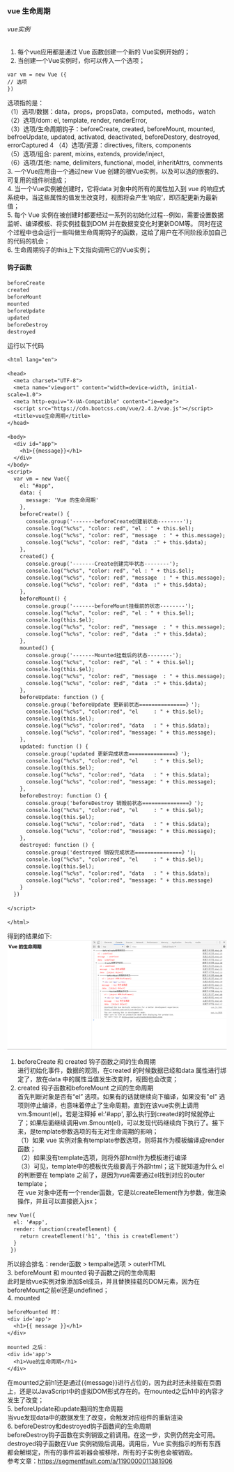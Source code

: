 ### vue 生命周期  
###### vue实例  
1. 每个vue应用都是通过 Vue 函数创建一个新的 Vue实例开始的；  
2. 当创建一个Vue实例时，你可以传入一个选项；  
```
var vm = new Vue ({
// 选项  
}) 
```  
选项指的是：  
（1）选项/数据：data，props，propsData，computed，methods，watch  
（2）选项/dom: el, template, render, renderError,   
（3）选项/生命周期钩子：beforeCreate, created, beforeMount, mounted, befroeUpdate, updated, activated, deactivated, beforeDestory, destroyed, errorCaptured  4
（4）选项/资源：directives, filters, components  
（5）选项/组合: parent, mixins, extends, provide/inject,  
（6）选项/其他: name, delimiters, functional, model, inheritAttrs, comments  
3. 一个Vue应用由一个通过new Vue 创建的根Vue实例，以及可以选的嵌套的、可复用的组件树组成；  
4. 当一个Vue实例被创建时，它将data 对象中的所有的属性加入到 vue 的响应式系统中。当这些属性的值发生改变时，视图将会产生‘响应’，即匹配更新为最新值；  
5. 每个 Vue 实例在被创建时都要经过一系列的初始化过程--例如，需要设置数据监听、编译模板、将实例挂载到DOM 并在数据变变化时更新DOM等。
同时在这个过程中也会运行一些叫做生命周期钩子的函数，这给了用户在不同阶段添加自己的代码的机会；  
6. 生命周期钩子的this上下文指向调用它的Vue实例；
#### 钩子函数  
```
beforeCreate
created
beforeMount
mounted
beforeUpdate
updated
beforeDestroy
destroyed
```  
运行以下代码  
```<!DOCTYPE html>
<html lang="en">

<head>
  <meta charset="UTF-8">
  <meta name="viewport" content="width=device-width, initial-scale=1.0">
  <meta http-equiv="X-UA-Compatible" content="ie=edge">
  <script src="https://cdn.bootcss.com/vue/2.4.2/vue.js"></script>
  <title>vue生命周期</title>
</head>

<body>
  <div id="app">
    <h1>{{message}}</h1>
  </div>
</body>
<script>
  var vm = new Vue({
    el: "#app",
    data: {
      message: 'Vue 的生命周期'
    },
    beforeCreate() {
      console.group('-------beforeCreate创建前状态--------');
      console.log("%c%s", "color: red", "el : " + this.$el);
      console.log("%c%s", "color: red", "message  : " + this.message);
      console.log("%c%s", "color: red", "data  :" + this.$data);
    },
    created() {
      console.group('-------Create创建完毕状态--------');
      console.log("%c%s", "color: red", "el : " + this.$el);
      console.log("%c%s", "color: red", "message  : " + this.message);
      console.log("%c%s", "color: red", "data  :" + this.$data);
    },
    beforeMount() {
      console.group('-------beforeMount挂载前的状态--------');
      console.log("%c%s", "color: red", "el : " + this.$el);
      console.log(this.$el);
      console.log("%c%s", "color: red", "message  : " + this.message);
      console.log("%c%s", "color: red", "data  :" + this.$data);
    },
    mounted() {
      console.group('-------Mounted挂载后的状态--------');
      console.log("%c%s", "color: red", "el : " + this.$el);
      console.log(this.$el);
      console.log("%c%s", "color: red", "message  : " + this.message);
      console.log("%c%s", "color: red", "data  :" + this.$data);
    },
    beforeUpdate: function () {
      console.group('beforeUpdate 更新前状态===============》');
      console.log("%c%s", "color:red", "el     : " + this.$el);
      console.log(this.$el);
      console.log("%c%s", "color:red", "data   : " + this.$data);
      console.log("%c%s", "color:red", "message: " + this.message);
    },
    updated: function () {
      console.group('updated 更新完成状态===============》');
      console.log("%c%s", "color:red", "el     : " + this.$el);
      console.log(this.$el);
      console.log("%c%s", "color:red", "data   : " + this.$data);
      console.log("%c%s", "color:red", "message: " + this.message);
    },
    beforeDestroy: function () {
      console.group('beforeDestroy 销毁前状态===============》');
      console.log("%c%s", "color:red", "el     : " + this.$el);
      console.log(this.$el);
      console.log("%c%s", "color:red", "data   : " + this.$data);
      console.log("%c%s", "color:red", "message: " + this.message);
    },
    destroyed: function () {
      console.group('destroyed 销毁完成状态===============》');
      console.log("%c%s", "color:red", "el     : " + this.$el);
      console.log(this.$el);
      console.log("%c%s", "color:red", "data   : " + this.$data);
      console.log("%c%s", "color:red", "message: " + this.message)
    }
  })

</script>

</html>
```
得到的结果如下:   
![运行结果](./images/lifecycle.png)  
1. beforeCreate 和 created 钩子函数之间的生命周期  
进行初始化事件，数据的观测，在created 的时候数据已经和data 属性进行绑定了，放在data 中的属性当值发生改变时，视图也会改变；  
2. created 钩子函数和beforeMount 之间的生命周期  
首先判断对象是否有“el” 选项。如果有的话就继续向下编译，如果没有"el" 选项则停止编译，也意味着停止了生命周期，直到在该vue实例上调用vm.$mount(el)。若是注释掉  el:'#app', 那么执行到created的时候就停止了；如果后面继续调用vm.$mount(el)，可以发现代码继续向下执行了。接下来，是template参数选项的有无对生命周期的影响；  
（1）如果 vue 实例对象有template参数选项，则将其作为模板编译成render函数；  
（2）如果没有template选项，则将外部html作为模板进行编译  
（3）可见，template中的模板优先级要高于外部html；这下就知道为什么 el的判断要在 template 之前了，是因为vue需要通过el找到对应的outer template；  
在 vue 对象中还有一个render函数，它是以createElement作为参数，做渲染操作，并且可以直接嵌入jsx；  
```
new Vue({
  el: '#app',
  render: function(createElement) {
    return createElement('h1', 'this is createElement')
  }
 })
```
所以综合排名：render函数 > tempalte选项 > outerHTML  
3. beforeMount 和 mounted 钩子函数之间的生命周期  
此时是给vue实例对象添加$el成员，并且替换挂载的DOM元素，因为在beforeMount之前el还是undefined；  
4. mounted  
```
beforeMounted 时：
<div id='app'>
  <h1>{{ message }}</h1>
</div>

mounted 之后： 
<div id='app'>
  <h1>Vue的生命周期</h1>
</div>
```
在mounted之前h1还是通过{{message}}进行占位的，因为此时还未挂载在页面上，还是以JavaScript中的虚拟DOM形式存在的。在mounted之后h1中的内容才发生了改变；  
5. beforeUpdate和update期间的生命周期  
当vue发现data中的数据发生了改变，会触发对应组件的重新渲染  
6. beforeDestroy和destroyed钩子函数间的生命周期    
beforeDestroy钩子函数在实例销毁之前调用。在这一步，实例仍然完全可用。
destroyed钩子函数在Vue 实例销毁后调用。调用后，Vue 实例指示的所有东西都会解绑定，所有的事件监听器会被移除，所有的子实例也会被销毁。  
参考文章：https://segmentfault.com/a/1190000011381906

